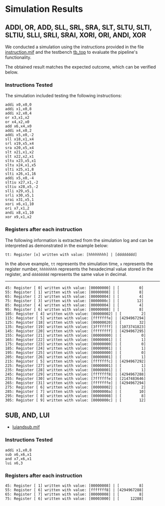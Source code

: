 # Simulation Results

## ADDI, OR, ADD, SLL, SRL, SRA, SLT, SLTU, SLTI, SLTIU, SLLI, SRLI, SRAI, XORI, ORI, ANDI, XOR

We conducted a simulation using the instructions provided in the file [instruction.mif](instruction.mif) and the testbench [tb_top](/verif/tb_top.sv) to evaluate the pipeline's functionality.

The obtained result matches the expected outcome, which can be verified below.

### Instructions Tested

The simulation included testing the following instructions:

```assembly
addi x0,x0,0
addi x1,x0,8
addi x2,x0,4
or x3,x1,x2
or x4,x2,x0
add x6,x4,x0
addi x4,x0,2
addi x5,x0,-2
sll x18,x1,x4
srl x19,x5,x4
sra x20,x5,x4
slt x21,x1,x2
slt x22,x2,x1
sltu x23,x5,x1
sltu x24,x1,x5
slti x25,x1,8
slti x26,x1,16
addi x5,x0,-4
sltiu x27,x1,-2
sltiu x28,x5,-2
slli x29,x5,1
srli x30,x5,1
srai x31,x5,1
xori x6,x1,10
ori x7,x1,2
andi x8,x1,10
xor x9,x1,x2
```

### Registers after each instruction

The following information is extracted from the simulation log and can be interpreted as demonstrated in the example below:

```shell
tt: Register [x] written with value: [hhhhhhhh] | [dddddddd]
```

In the above example, `tt` represents the simulation time, `x` represents the register number, `hhhhhhhh` represents the hexadecimal value stored in the register, and `dddddddd` represents the same value in decimal.

---

```shell
45: Register [ 0] written with value: [00000000] | [         0]
55: Register [ 1] written with value: [00000008] | [         8]
65: Register [ 2] written with value: [00000004] | [         4]
75: Register [ 3] written with value: [0000000c] | [        12]
85: Register [ 4] written with value: [00000004] | [         4]
95: Register [ 6] written with value: [00000008] | [         8]
105: Register [ 4] written with value: [00000002] | [         2]
115: Register [ 5] written with value: [fffffffe] | [4294967294]
125: Register [18] written with value: [00000020] | [        32]
135: Register [19] written with value: [3fffffff] | [1073741823]
145: Register [20] written with value: [ffffffff] | [4294967295]
155: Register [21] written with value: [00000000] | [         0]
165: Register [22] written with value: [00000001] | [         1]
175: Register [23] written with value: [00000000] | [         0]
185: Register [24] written with value: [00000001] | [         1]
195: Register [25] written with value: [00000000] | [         0]
205: Register [26] written with value: [00000001] | [         1]
215: Register [ 5] written with value: [fffffffc] | [4294967292]
225: Register [27] written with value: [00000001] | [         1]
235: Register [28] written with value: [00000001] | [         1]
245: Register [29] written with value: [fffffff8] | [4294967288]
255: Register [30] written with value: [7ffffffe] | [2147483646]
265: Register [31] written with value: [fffffffe] | [4294967294]
275: Register [ 6] written with value: [00000002] | [         2]
285: Register [ 7] written with value: [0000000a] | [        10]
295: Register [ 8] written with value: [00000008] | [         8]
305: Register [ 9] written with value: [0000000c] | [        12]
```

## SUB, AND, LUI

- [luiandsub.mif](luiandsub.mif)

### Instructions Tested

```assembly
addi x1,x0,8
sub x6,x6,x1
and x7,x6,x1
lui x6,3
```

### Registers after each instruction

```shell
45: Register [ 1] written with value: [00000008] | [         8]
55: Register [ 6] written with value: [fffffff8] | [4294967288]
65: Register [ 7] written with value: [00000008] | [         8]
75: Register [ 6] written with value: [00003000] | [     12288]
```
